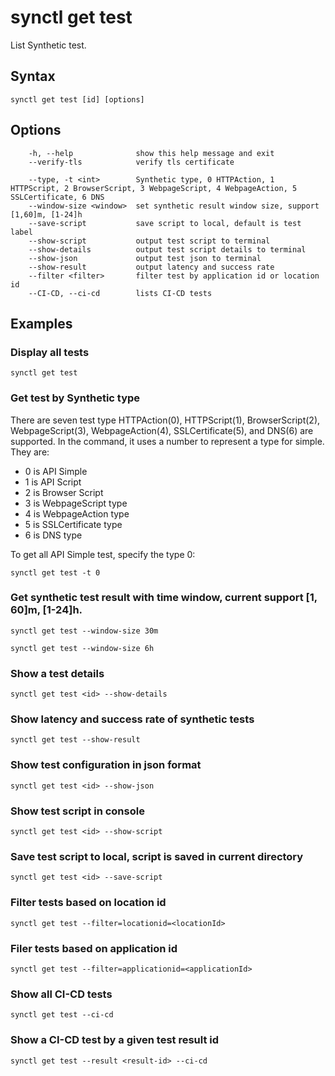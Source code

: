 # synctl get test
List Synthetic test.

## Syntax
```
synctl get test [id] [options]
```

## Options
```
    -h, --help              show this help message and exit
    --verify-tls            verify tls certificate

    --type, -t <int>        Synthetic type, 0 HTTPAction, 1 HTTPScript, 2 BrowserScript, 3 WebpageScript, 4 WebpageAction, 5 SSLCertificate, 6 DNS
    --window-size <window>  set synthetic result window size, support [1,60]m, [1-24]h
    --save-script           save script to local, default is test label
    --show-script           output test script to terminal
    --show-details          output test script details to terminal
    --show-json             output test json to terminal
    --show-result           output latency and success rate
    --filter <filter>       filter test by application id or location id
    --CI-CD, --ci-cd        lists CI-CD tests
```

## Examples

### Display all tests
```
synctl get test
```

### Get test by Synthetic type

There are seven test type HTTPAction(0), HTTPScript(1), BrowserScript(2), WebpageScript(3), WebpageAction(4), SSLCertificate(5), and DNS(6) are supported.
In the command, it uses a number to represent a type for simple. They are:
  - 0 is API Simple
  - 1 is API Script
  - 2 is Browser Script
  - 3 is WebpageScript type
  - 4 is WebpageAction type
  - 5 is SSLCertificate type
  - 6 is DNS type

To get all API Simple test, specify the type 0:
```
synctl get test -t 0
```

### Get synthetic test result with time window, current support [1, 60]m, [1-24]h.

```
synctl get test --window-size 30m

synctl get test --window-size 6h
```

### Show a test details
```
synctl get test <id> --show-details
```

### Show latency and success rate of synthetic tests
```
synctl get test --show-result
```

### Show test configuration in json format
```
synctl get test <id> --show-json
```

### Show test script in console
```
synctl get test <id> --show-script
```

### Save test script to local, script is saved in current directory
```
synctl get test <id> --save-script
```

### Filter tests based on location id
```
synctl get test --filter=locationid=<locationId>
```

### Filer tests based on application id
```
synctl get test --filter=applicationid=<applicationId>
```

### Show all CI-CD tests
```
synctl get test --ci-cd
```

### Show a CI-CD test by a given test result id
```
synctl get test --result <result-id> --ci-cd
```
